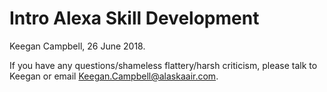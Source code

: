 # Intro Alexa Skill Development

Keegan Campbell, 26 June 2018.

If you have any questions/shameless flattery/harsh criticism, please talk to Keegan or email Keegan.Campbell@alaskaair.com.